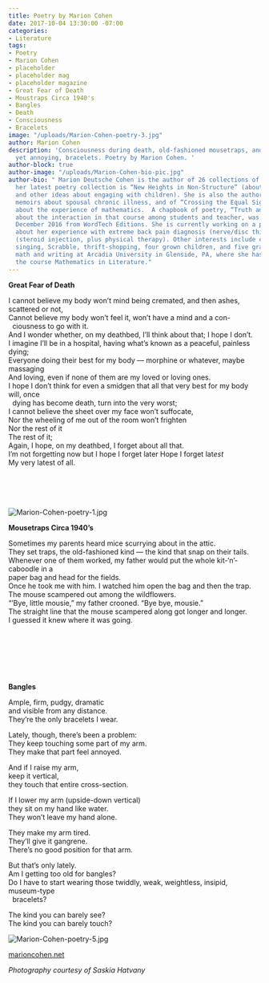 ```yaml
---
title: Poetry by Marion Cohen
date: 2017-10-04 13:30:00 -07:00
categories:
- Literature
tags:
- Poetry
- Marion Cohen
- placeholder
- placeholder mag
- placeholder magazine
- Great Fear of Death
- Moustraps Circa 1940's
- Bangles
- Death
- Consciousness
- Bracelets
image: "/uploads/Marion-Cohen-poetry-3.jpg"
author: Marion Cohen
description: 'Consciousness during death, old-fashioned mousetraps, and dramatic,
  yet annoying, bracelets. Poetry by Marion Cohen. '
author-block: true
author-image: "/uploads/Marion-Cohen-bio-pic.jpg"
author-bio: " Marion Deutsche Cohen is the author of 26 collections of poetry or memoir;
  her latest poetry collection is “New Heights in Non-Structure” (about homeschooling
  and other ideas about engaging with children). She is also the author of two controversial
  memoirs about spousal chronic illness, and of “Crossing the Equal Sign,” which is
  about the experience of mathematics.  A chapbook of poetry, “Truth and Beauty,”
  about the interaction in that course among students and teacher, was released in
  December 2016 from WordTech Editions. She is currently working on a poetry collection
  about her experience with extreme back pain diagnosis (nerve/disc thing) and treatment
  (steroid injection, plus physical therapy). Other interests include classical piano,
  singing, Scrabble, thrift-shopping, four grown children, and five grands. She teaches
  math and writing at Arcadia University in Glenside, PA, where she has developed
  the course Mathematics in Literature."
---
```


**Great Fear of Death**

I cannot believe my body won’t mind being cremated, and then ashes, scattered or not,<br>
Cannot believe my body won’t feel it, won’t have a mind and a con-<br>
&nbsp;&nbsp;ciousness to go with it.<br>
And I wonder whether, on my deathbed, I’ll think about that; I hope I don’t.<br>
I imagine I’ll be in a hospital, having what’s known as a peaceful, painless dying;<br>
Everyone doing their best for my body — morphine or whatever, maybe massaging<br>
And loving, even if none of them are my loved or loving ones.<br>
I hope I don’t think for even a smidgen that all that very best for my body will, once<br>
&nbsp;&nbsp;dying has become death, turn into the very worst;<br>
I cannot believe the sheet over my face won’t suffocate,<br>
Nor the wheeling of me out of the room won’t frighten<br>
Nor the rest of it<br>
The rest of it;<br>
Again, I hope, on my deathbed, I forget about all that.<br>
I’m not forgetting now but I hope I forget later
Hope I forget lat*est*<br>
My very latest of all.<br>
<br>
<br>
<br>
<br>

![Marion-Cohen-poetry-1.jpg](/uploads/Marion-Cohen-poetry-1.jpg)

**Mousetraps Circa 1940’s**

Sometimes my parents heard mice scurrying about in the attic.<br>
They set traps, the old-fashioned kind — the kind that snap on their tails.<br>
Whenever one of them worked, my father would put the whole kit-‘n’-caboodle in a<br>
paper bag and head for the fields.<br>
Once he took me with him. I watched him open the bag and then the trap.<br>
The mouse scampered out among the wildflowers.<br>
“’Bye, little mousie,” my father crooned. “Bye bye, mousie.”<br>
The straight line that the mouse scampered along got longer and longer.<br>
I guessed it knew where it was going.<br>
<br>
<br>
<br>
<br>
<br>
<br>

**Bangles**

Ample, firm, pudgy, dramatic<br>
and visible from any distance.<br>
They’re the only bracelets I wear.<br>

Lately, though, there’s been a problem:<br>
They keep touching some part of my arm.<br>
They make that part feel annoyed.<br>

And if I raise my arm,<br>
keep it vertical,<br>
they touch that entire cross-section.<br>

If I lower my arm (upside-down vertical)<br>
they sit on my hand like water.<br>
They won’t leave my hand alone.<br>

They make my arm tired.<br>
They’ll give it gangrene.<br>
There’s no good position for that arm.<br>

But that’s only lately.<br>
Am I getting too old for bangles?<br>
Do I have to start wearing those twiddly, weak, weightless, insipid, museum-type<br>
&nbsp;&nbsp;bracelets?<br>

The kind you can barely see?<br>
The kind you can barely touch?<br>

![Marion-Cohen-poetry-5.jpg](/uploads/Marion-Cohen-poetry-5.jpg)

[marioncohen.net](marioncohen.net)

*Photography courtesy of Saskia Hatvany*